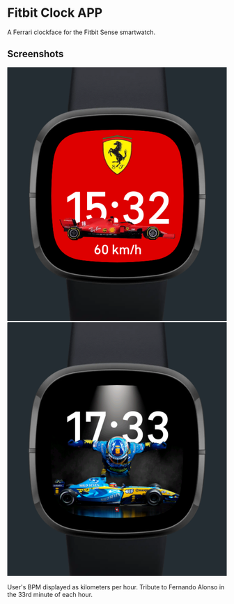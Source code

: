 # Fitbit Clock APP

A Ferrari clockface for the Fitbit Sense smartwatch.

## Screenshots

![alt text](https://github.com/Dakuur/fitbit-clockface/blob/main/clock.png?raw=true)
![alt text](https://github.com/Dakuur/fitbit-clockface/blob/main/alonso.png?raw=true)

User's BPM displayed as kilometers per hour.
Tribute to Fernando Alonso in the 33rd minute of each hour.
